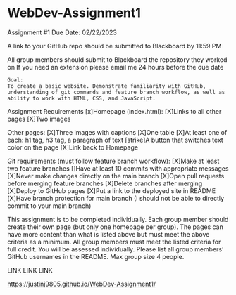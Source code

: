 # WebDev-Assignment1
Assignment #1 
Due Date: 02/22/2023

A link to your GitHub repo should be submitted to Blackboard by 11:59 PM

All group members should submit to Blackboard the repository they worked on 
If you need an extension please email me 24 hours before the due date
~~~~~~~~~~~~~~~~~~~~~~~~~~~~~~~~~~~~~~~~~~~~~~~~~~~~~~~~~~~~~~~~~~
Goal:
To create a basic website. Demonstrate familiarity with GitHub, understanding of git commands and feature branch workflow, as well as ability to work with HTML, CSS, and JavaScript.
~~~~~~~~~~~~~~~~~~~~~~~~~~~~~~~~~~~~~~~~~~~~~~~~~~~~~~~~~~~~~~~~~~
Assignment Requirements
[x]Homepage (index.html):
[X]Links to all other pages
[X]Two images

Other pages:
[X]Three images with captions
[X]One table
[X]At least one of each: h1 tag, h3 tag, a paragraph of text
[strike]A button that switches text color on the page
[X]Link back to Homepage

Git requirements (must follow feature branch workflow):
[X]Make at least two feature branches
[]Have at least 10 commits with appropriate messages
[X]Never make changes directly on the main branch 
[X]Open pull requests before merging feature branches
[X]Delete branches after merging
[X]Deploy to GitHub pages
[X]Put a link to the deployed site in README
[X]Have branch protection for main branch (I should not be able to directly commit to your main branch)

This assignment is to be completed individually.
Each group member should create their own page (but only one homepage per group). The pages can have more content than what is listed above but must meet the above criteria as a minimum. All group members must meet the listed criteria for full credit. You will be assessed individually. Please list all group members’ GitHub usernames in the README. Max group size 4 people.



LINK LINK LINK

https://justinj9805.github.io/WebDev-Assignment1/
